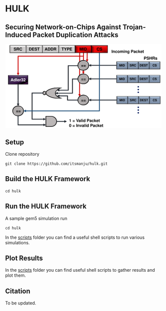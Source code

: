 # HULK

## Securing Network-on-Chips Against Trojan-Induced Packet Duplication Attacks

![Overview](hulk.png)

## Setup
Clone repository
```shell
git clone https://github.com/itsmanju/hulk.git
```
## Build the HULK Framework
```shell
cd hulk

```

## Run the HULK Framework
A sample gem5 simulation run
```shell
cd hulk

```
In the [scripts](scripts) folder you can find a useful shell scripts to run various simulations.

## Plot Results

In the [scripts](scripts) folder you can find useful shell scripts to gather results and plot them.

## Citation

To be updated.
